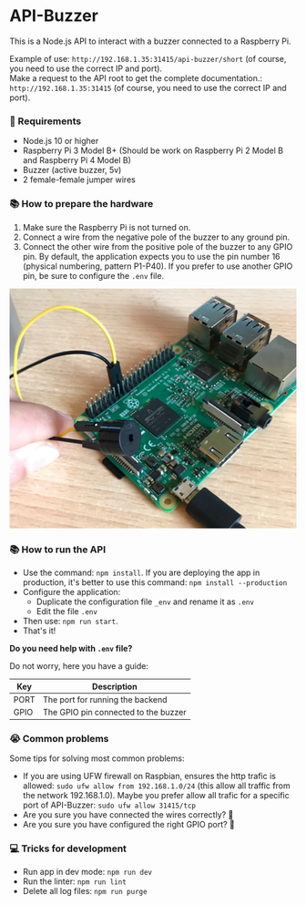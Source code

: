 # API-Buzzer

This is a Node.js API to interact with a buzzer connected to a Raspberry Pi.  

Example of use: `http://192.168.1.35:31415/api-buzzer/short` (of course, you need to use the correct IP and port).  
Make a request to the API root to get the complete documentation.: `http://192.168.1.35:31415` (of course, you need to use the correct IP and port).  

### 📝 Requirements
* Node.js 10 or higher
* Raspberry Pi 3 Model B+ (Should be work on Raspberry Pi 2 Model B and Raspberry Pi 4 Model B)
* Buzzer (active buzzer, 5v)
* 2 female-female jumper wires

### 📚 How to prepare the hardware
1. Make sure the Raspberry Pi is not turned on.  
2. Connect a wire from the negative pole of the buzzer to any ground pin.  
3. Connect the other wire from the positive pole of the buzzer to any GPIO pin. By default, the application expects you to use the pin number 16 (physical numbering, pattern P1-P40). If you prefer to use another GPIO pin, be sure to configure the `.env` file.  

![hardware.jpg](./docs-assets/hardware.jpg)

### 📚 How to run the API
* Use the command: `npm install`. If you are deploying the app in production, it's better to use this command: `npm install --production`
* Configure the application:
  * Duplicate the configuration file `_env` and rename it as `.env`
  * Edit the file `.env`
* Then use: `npm run start`. 
* That's it!

**Do you need help with `.env` file?** 

Do not worry, here you have a guide:

| Key | Description |
|-----|-------------|
| PORT | The port for running the backend |
| GPIO | The GPIO pin connected to the buzzer |


### 😭 Common problems
Some tips for solving most common problems:
* If you are using UFW firewall on Raspbian, ensures the http trafic is allowed: `sudo ufw allow from 192.168.1.0/24` (this allow all traffic from the network 192.168.1.0). Maybe you prefer allow all trafic for a specific port of API-Buzzer: `sudo ufw allow 31415/tcp`
* Are you sure you have connected the wires correctly? 🤔
* Are you sure you have configured the right GPIO port? 😬


### 💻 Tricks for development
* Run app in dev mode: `npm run dev`
* Run the linter: `npm run lint`
* Delete all log files: `npm run purge`
